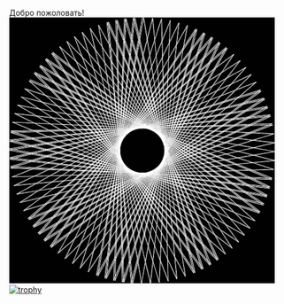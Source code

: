 Добро пожоловать!
![Image alt](https://github.com/Askar312/Askar312/blob/main/JaGs.gif)
[![trophy](https://github-profile-trophy.vercel.app/?username=ryo-ma&theme=onedark)](https://github.com/ryo-ma/github-profile-trophy)
